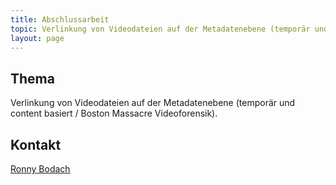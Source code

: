 ```yaml
---
title: Abschlussarbeit
topic: Verlinkung von Videodateien auf der Metadatenebene (temporär und content basiert / Boston Massacre Videoforensik)
layout: page
---
```

## Thema
Verlinkung von Videodateien auf der Metadatenebene (temporär und content basiert / Boston Massacre Videoforensik).

## Kontakt
<u><a href="{{ '/about/team/ronny-bodach/' | relative_url }}">Ronny Bodach</a></u>